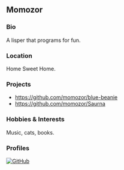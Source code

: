 ## Momozor

### Bio
A lisper that programs for fun.

### Location
Home Sweet Home.

### Projects
- https://github.com/momozor/blue-beanie
- https://github.com/momozor/Saurna

### Hobbies & Interests
Music, cats, books.

### Profiles
[![GitHub][github-img]](https://github.com/momozor) 
  
<!-- Don't edit the below 2 lines -->
[github-img]: https://i.imgur.com/9I6NRUm.png
